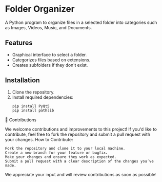 # Folder Organizer

A Python program to organize files in a selected folder into categories such as Images, Videos, Music, and Documents.

## Features
- Graphical interface to select a folder.
- Categorizes files based on extensions.
- Creates subfolders if they don't exist.

## Installation
1. Clone the repository.
2. Install required dependencies:
   ```bash
   pip install PyQt5
   pip install pathlib

🤝 Contributions

We welcome contributions and improvements to this project! If you'd like to contribute, feel free to fork the repository and submit a pull request with your changes.
How to Contribute:

    Fork the repository and clone it to your local machine.
    Create a new branch for your feature or bugfix.
    Make your changes and ensure they work as expected.
    Submit a pull request with a clear description of the changes you’ve made.

We appreciate your input and will review contributions as soon as possible!
